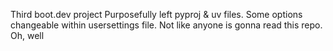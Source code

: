 Third boot.dev project
Purposefully left pyproj & uv files.
Some options changeable within usersettings file.
Not like anyone is gonna read this repo. Oh, well
